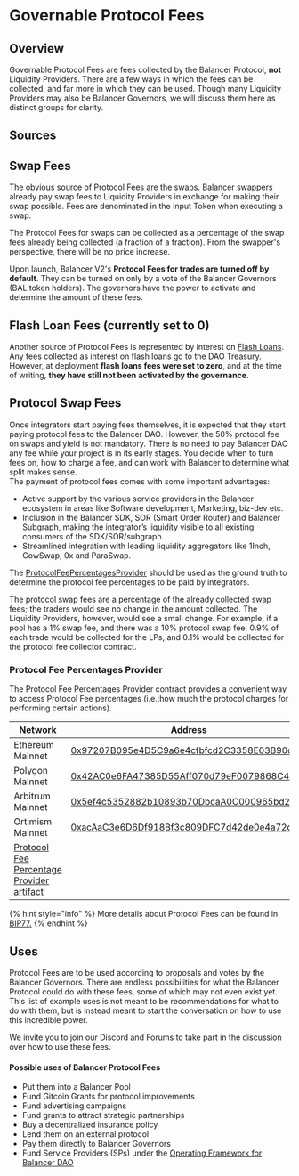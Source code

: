 # Governable Protocol Fees

## Overview

Governable Protocol Fees are fees collected by the Balancer Protocol, **not** Liquidity Providers. There are a few ways in which the fees can be collected, and far more in which they can be used. Though many Liquidity Providers may also be Balancer Governors, we will discuss them here as distinct groups for clarity.

## Sources

## Swap Fees

The obvious source of Protocol Fees are the swaps. Balancer swappers already pay swap fees to Liquidity Providers in exchange for making their swap possible. Fees are denominated in the Input Token when executing a swap.

The Protocol Fees for swaps can be collected as a percentage of the swap fees already being collected (a fraction of a fraction). From the swapper's perspective, there will be no price increase.

Upon launch, Balancer V2's **Protocol Fees for trades are turned off by default**. They can be turned on only by a vote of the Balancer Governors (BAL token holders). The governors have the power to activate and determine the amount of these fees.

## Flash Loan Fees (currently set to 0)

Another source of Protocol Fees is represented by interest on [Flash Loans](broken-reference). Any fees collected as interest on flash loans go to the DAO Treasury. However, at deployment **flash loans fees were set to zero**, and at the time of writing, **they have still not been activated by the governance.**

## Protocol Swap Fees

Once integrators start paying fees themselves, it is expected that they start paying protocol fees to the Balancer DAO. However, the 50% protocol fee on swaps and yield is not mandatory. There is no need to pay Balancer DAO any fee while your project is in its early stages. You decide when to turn fees on, how to charge a fee, and can work with Balancer to determine what split makes sense.\
The payment of protocol fees comes with some important advantages:

* Active support by the various service providers in the Balancer ecosystem in areas like Software development, Marketing, biz-dev etc.
* Inclusion in the Balancer SDK, SOR (Smart Order Router) and Balancer Subgraph, making the integrator’s liquidity visible to all existing consumers of the SDK/SOR/subgraph.
* Streamlined integration with leading liquidity aggregators like 1Inch, CowSwap, 0x and ParaSwap.

The [ProtocolFeePercentagesProvider](https://github.com/balancer-labs/balancer-v2-monorepo/blob/faff088615a09f0a2fc52b904d58ca4aa5ae0566/pkg/interfaces/contracts/standalone-utils/IProtocolFeePercentagesProvider.sol) should be used as the ground truth to determine the protocol fee percentages to be paid by integrators.

The protocol swap fees are a percentage of the already collected swap fees; the traders would see no change in the amount collected. The Liquidity Providers, however, would see a small change. For example, if a pool has a 1% swap fee, and there was a 10% protocol swap fee, 0.9% of each trade would be collected for the LPs, and 0.1% would be collected for the protocol fee collector contract.

### Protocol Fee Percentages Provider

The Protocol Fee Percentages Provider contract provides a convenient way to access Protocol Fee percentages (i.e.:how much the protocol charges for performing certain actions).

| Network                                                                                                                                                                                                                      | Address                                                                                                                               |
| ---------------------------------------------------------------------------------------------------------------------------------------------------------------------------------------------------------------------------- | ------------------------------------------------------------------------------------------------------------------------------------- |
| Ethereum Mainnet                                                                                                                                                                                                             | [0x97207B095e4D5C9a6e4cfbfcd2C3358E03B90c4A](https://etherscan.io/address/0x97207b095e4d5c9a6e4cfbfcd2c3358e03b90c4a#code)            |
| Polygon Mainnet                                                                                                                                                                                                              | [0x42AC0e6FA47385D55Aff070d79eF0079868C48a6](https://polygonscan.com/address/0x42AC0e6FA47385D55Aff070d79eF0079868C48a6#code)         |
| Arbitrum Mainnet                                                                                                                                                                                                             | [0x5ef4c5352882b10893b70DbcaA0C000965bd23c5](https://arbiscan.io/address/0x5ef4c5352882b10893b70dbcaa0c000965bd23c5#code)             |
| Ortimism Mainnet                                                                                                                                                                                                             | [0xacAaC3e6D6Df918Bf3c809DFC7d42de0e4a72d4C](https://optimistic.etherscan.io/address/0xacaac3e6d6df918bf3c809dfc7d42de0e4a72d4c#code) |
| [Protocol Fee Percentage Provider artifact](https://github.com/balancer-labs/balancer-v2-monorepo/blob/master/pkg/deployments/tasks/20220725-protocol-fee-percentages-provider/artifact/ProtocolFeePercentagesProvider.json) |                                                                                                                                       |

{% hint style="info" %}
More details about Protocol Fees can be found in [BIP77.](https://forum.balancer.fi/t/bip-77-friendly-balancer-protocol-fees-for-integrators/3732)
{% endhint %}

## Uses

Protocol Fees are to be used according to proposals and votes by the Balancer Governors. There are endless possibilities for what the Balancer Protocol could do with these fees, some of which may not even exist yet. This list of example uses is not meant to be recommendations for what to do with them, but is instead meant to start the conversation on how to use this incredible power.

We invite you to join our Discord and Forums to take part in the discussion over how to use these fees.

#### Possible uses of Balancer Protocol Fees

* Put them into a Balancer Pool
* Fund Gitcoin Grants for protocol improvements
* Fund advertising campaigns
* Fund grants to attract strategic partnerships
* Buy a decentralized insurance policy
* Lend them on an external protocol
* Pay them directly to Balancer Governors
* Fund Service Providers (SPs) under the [Operating Framework for Balancer DAO](https://forum.balancer.fi/t/bip-1-operating-framework-for-balancer-dao/3237)
